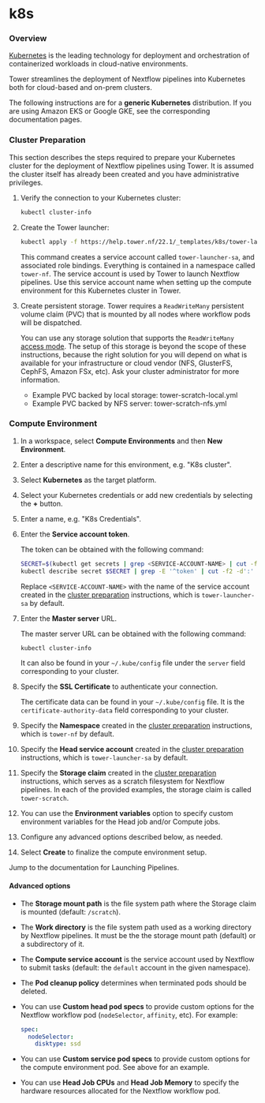 # k8s

### Overview

[Kubernetes](https://kubernetes.io/) is the leading technology for deployment and orchestration of containerized workloads in cloud-native environments.

Tower streamlines the deployment of Nextflow pipelines into Kubernetes both for cloud-based and on-prem clusters.

The following instructions are for a **generic Kubernetes** distribution. If you are using Amazon EKS or Google GKE, see the corresponding documentation pages.

### Cluster Preparation

This section describes the steps required to prepare your Kubernetes cluster for the deployment of Nextflow pipelines using Tower. It is assumed the cluster itself has already been created and you have administrative privileges.

1.  Verify the connection to your Kubernetes cluster:

    ```bash
    kubectl cluster-info
    ```
2.  Create the Tower launcher:

    ```bash
    kubectl apply -f https://help.tower.nf/22.1/_templates/k8s/tower-launcher.yml
    ```

    This command creates a service account called `tower-launcher-sa`, and associated role bindings. Everything is contained in a namespace called `tower-nf`. The service account is used by Tower to launch Nextflow pipelines. Use this service account name when setting up the compute environment for this Kubernetes cluster in Tower.
3.  Create persistent storage. Tower requires a `ReadWriteMany` persistent volume claim (PVC) that is mounted by all nodes where workflow pods will be dispatched.

    You can use any storage solution that supports the `ReadWriteMany` [access mode](https://kubernetes.io/docs/concepts/storage/persistent-volumes/#access-modes). The setup of this storage is beyond the scope of these instructions, because the right solution for you will depend on what is available for your infrastructure or cloud vendor (NFS, GlusterFS, CephFS, Amazon FSx, etc). Ask your cluster administrator for more information.

    * Example PVC backed by local storage: tower-scratch-local.yml
    * Example PVC backed by NFS server: tower-scratch-nfs.yml

### Compute Environment

1. In a workspace, select **Compute Environments** and then **New Environment**.
2. Enter a descriptive name for this environment, e.g. "K8s cluster".
3. Select **Kubernetes** as the target platform.
4. Select your Kubernetes credentials or add new credentials by selecting the **+** button.
5. Enter a name, e.g. "K8s Credentials".
6.  Enter the **Service account token**.

    The token can be obtained with the following command:

    ```bash
    SECRET=$(kubectl get secrets | grep <SERVICE-ACCOUNT-NAME> | cut -f1 -d ' ')
    kubectl describe secret $SECRET | grep -E '^token' | cut -f2 -d':' | tr -d '\t'
    ```

    Replace `<SERVICE-ACCOUNT-NAME>` with the name of the service account created in the [cluster preparation](broken-reference) instructions, which is `tower-launcher-sa` by default.
7.  Enter the **Master server** URL.

    The master server URL can be obtained with the following command:

    ```bash
    kubectl cluster-info
    ```

    It can also be found in your `~/.kube/config` file under the `server` field corresponding to your cluster.
8.  Specify the **SSL Certificate** to authenticate your connection.

    The certificate data can be found in your `~/.kube/config` file. It is the `certificate-authority-data` field corresponding to your cluster.
9. Specify the **Namespace** created in the [cluster preparation](broken-reference) instructions, which is `tower-nf` by default.
10. Specify the **Head service account** created in the [cluster preparation](broken-reference) instructions, which is `tower-launcher-sa` by default.
11. Specify the **Storage claim** created in the [cluster preparation](broken-reference) instructions, which serves as a scratch filesystem for Nextflow pipelines. In each of the provided examples, the storage claim is called `tower-scratch`.
12. You can use the **Environment variables** option to specify custom environment variables for the Head job and/or Compute jobs.
13. Configure any advanced options described below, as needed.
14. Select **Create** to finalize the compute environment setup.

Jump to the documentation for Launching Pipelines.

#### Advanced options

* The **Storage mount path** is the file system path where the Storage claim is mounted (default: `/scratch`).
* The **Work directory** is the file system path used as a working directory by Nextflow pipelines. It must be the the storage mount path (default) or a subdirectory of it.
* The **Compute service account** is the service account used by Nextflow to submit tasks (default: the `default` account in the given namespace).
* The **Pod cleanup policy** determines when terminated pods should be deleted.
*   You can use **Custom head pod specs** to provide custom options for the Nextflow workflow pod (`nodeSelector`, `affinity`, etc). For example:

    ```yaml
    spec:
      nodeSelector:
        disktype: ssd
    ```
* You can use **Custom service pod specs** to provide custom options for the compute environment pod. See above for an example.
* You can use **Head Job CPUs** and **Head Job Memory** to specify the hardware resources allocated for the Nextflow workflow pod.
